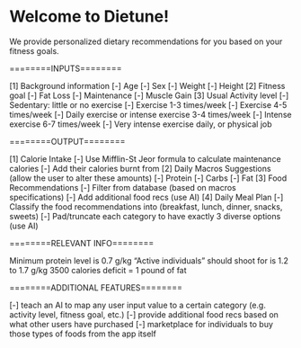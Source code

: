 # Welcome to Dietune!

We provide personalized dietary recommendations for you based on your fitness goals. 

========INPUTS========

[1] Background information
    [-] Age
    [-] Sex
    [-] Weight
    [-] Height
[2] Fitness goal
    [-] Fat Loss
    [-] Maintenance
    [-] Muscle Gain
[3] Usual Activity level
    [-] Sedentary: little or no exercise
    [-] Exercise 1-3 times/week
    [-] Exercise 4-5 times/week
    [-] Daily exercise or intense exercise 3-4 times/week
    [-] Intense exercise 6-7 times/week
    [-] Very intense exercise daily, or physical job

========OUTPUT========

[1] Calorie Intake
    [-] Use Mifflin-St Jeor formula to calculate maintenance calories
    [-] Add their calories burnt from 
[2] Daily Macros Suggestions (allow the user to alter these amounts)
    [-] Protein
    [-] Carbs
    [-] Fat
[3] Food Recommendations 
    [-] Filter from database (based on macros specifications)
    [-] Add additional food recs (use AI)
[4] Daily Meal Plan
    [-] Classify the food recommendations into (breakfast, lunch, dinner, snacks, sweets)
    [-] Pad/truncate each category to have exactly 3 diverse options (use AI)

========RELEVANT INFO========

Minimum protein level is 0.7 g/kg
“Active individuals” should shoot for is 1.2 to 1.7 g/kg
3500 calories deficit = 1 pound of fat

========ADDITIONAL FEATURES========

[-] teach an AI to map any user input value to a certain category (e.g. activity level, fitness goal, etc.)
[-] provide additional food recs based on what other users have purchased
[-] marketplace for individuals to buy those types of foods from the app itself
